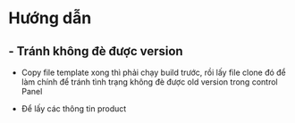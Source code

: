 # Hướng dẫn

## - Tránh không đè được version

- Copy file template xong thì phải chạy build trước, rồi lấy file clone đó để làm chính để tránh tình trạng không đè được old version trong control Panel

- Để lấy các thông tin product
